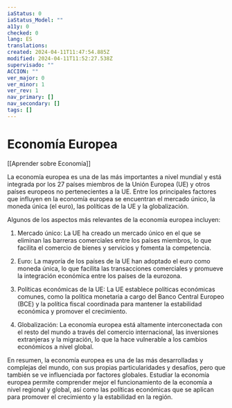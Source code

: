 ```yaml
---
iaStatus: 0
iaStatus_Model: ""
a11y: 0
checked: 0
lang: ES
translations: 
created: 2024-04-11T11:47:54.885Z
modified: 2024-04-11T11:52:27.538Z
supervisado: ""
ACCION: ""
ver_major: 0
ver_minor: 1
ver_rev: 1
nav_primary: []
nav_secondary: []
tags: []
---
```

# Economía Europea

[[Aprender sobre Economía]]

La economía europea es una de las más importantes a nivel mundial y está integrada por los 27 países miembros de la Unión Europea (UE) y otros países europeos no pertenecientes a la UE. Entre los principales factores que influyen en la economía europea se encuentran el mercado único, la moneda única (el euro), las políticas de la UE y la globalización.

Algunos de los aspectos más relevantes de la economía europea incluyen:

1. Mercado único: La UE ha creado un mercado único en el que se eliminan las barreras comerciales entre los países miembros, lo que facilita el comercio de bienes y servicios y fomenta la competencia.

2. Euro: La mayoría de los países de la UE han adoptado el euro como moneda única, lo que facilita las transacciones comerciales y promueve la integración económica entre los países de la eurozona.

3. Políticas económicas de la UE: La UE establece políticas económicas comunes, como la política monetaria a cargo del Banco Central Europeo (BCE) y la política fiscal coordinada para mantener la estabilidad económica y promover el crecimiento.

4. Globalización: La economía europea está altamente interconectada con el resto del mundo a través del comercio internacional, las inversiones extranjeras y la migración, lo que la hace vulnerable a los cambios económicos a nivel global.

En resumen, la economía europea es una de las más desarrolladas y complejas del mundo, con sus propias particularidades y desafíos, pero que también se ve influenciada por factores globales. Estudiar la economía europea permite comprender mejor el funcionamiento de la economía a nivel regional y global, así como las políticas económicas que se aplican para promover el crecimiento y la estabilidad en la región.

